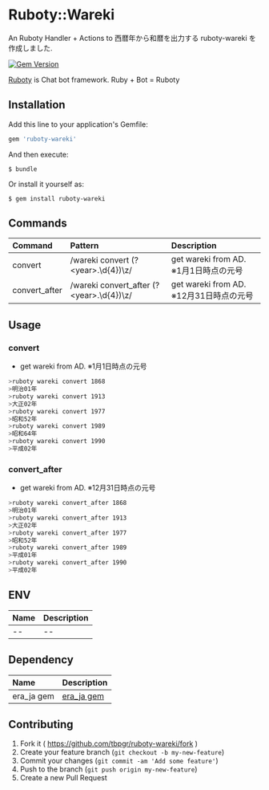 # Ruboty::Wareki

An Ruboty Handler + Actions to 西暦年から和暦を出力する ruboty-wareki を作成しました.

[![Gem Version](https://badge.fury.io/rb/ruboty-wareki.svg)](http://badge.fury.io/rb/ruboty-wareki)

[Ruboty](https://github.com/r7kamura/ruboty) is Chat bot framework. Ruby + Bot = Ruboty

## Installation

Add this line to your application's Gemfile:

```ruby
gem 'ruboty-wareki'
```

And then execute:

    $ bundle

Or install it yourself as:

    $ gem install ruboty-wareki


## Commands

|Command|Pattern|Description|
|:--|:--|:--|
|convert|/wareki convert (?&lt;year&gt;.\d\{4\})\z/|get wareki from AD. ※1月1日時点の元号|
|convert_after|/wareki convert_after (?&lt;year&gt;.\d\{4\})\z/|get wareki from AD. ※12月31日時点の元号|

## Usage
### convert
* get wareki from AD. ※1月1日時点の元号

~~~bash
>ruboty wareki convert 1868
>明治01年
>ruboty wareki convert 1913
>大正02年
>ruboty wareki convert 1977
>昭和52年
>ruboty wareki convert 1989
>昭和64年
>ruboty wareki convert 1990
>平成02年
~~~

### convert_after
* get wareki from AD. ※12月31日時点の元号

~~~bash
>ruboty wareki convert_after 1868
>明治01年
>ruboty wareki convert_after 1913
>大正02年
>ruboty wareki convert_after 1977
>昭和52年
>ruboty wareki convert_after 1989
>平成01年
>ruboty wareki convert_after 1990
>平成02年
~~~

## ENV

|Name|Description|
|:--|:--|
|--|--|

## Dependency

|Name|Description|
|:--|:--|
|era_ja gem|<i class="fa fa-github-square" style="font-size:1em;"></i> [era_ja gem](https://github.com/tomiacannondale/era_ja)|

## Contributing

1. Fork it ( https://github.com/tbpgr/ruboty-wareki/fork )
2. Create your feature branch (`git checkout -b my-new-feature`)
3. Commit your changes (`git commit -am 'Add some feature'`)
4. Push to the branch (`git push origin my-new-feature`)
5. Create a new Pull Request
